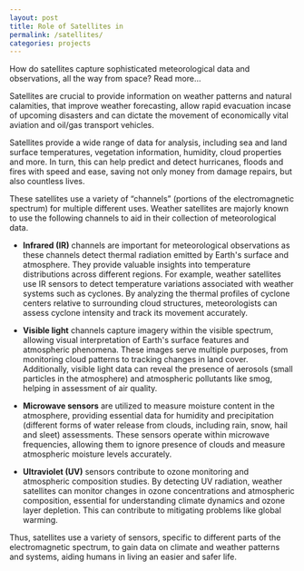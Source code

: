 ```yaml
---
layout: post
title: Role of Satellites in 
permalink: /satellites/
categories: projects
---
```

How do satellites capture sophisticated meteorological data and observations, all the way from space? Read more…

Satellites are crucial to provide information on weather patterns and natural calamities, that improve weather forecasting, allow rapid evacuation incase of upcoming disasters and can dictate the movement of economically vital aviation and oil/gas transport vehicles.

Satellites provide a wide range of data for analysis, including sea and land surface temperatures, vegetation information, humidity, cloud properties and more. In turn, this can help predict and detect hurricanes, floods and fires with speed and ease, saving not only money from damage repairs, but also countless lives. 

These satellites use a variety of “channels” (portions of the electromagnetic spectrum) for multiple different uses. Weather satellites are majorly known to use the following channels to aid in their collection of meteorological data.

- **Infrared (IR)** channels are important for meteorological observations as these channels detect thermal radiation emitted by Earth's surface and atmosphere. They provide valuable insights into temperature distributions across different regions. For example, weather satellites use IR sensors to detect temperature variations associated with weather systems such as cyclones. By analyzing the thermal profiles of cyclone centers relative to surrounding cloud structures, meteorologists can assess cyclone intensity and track its movement accurately.

- **Visible light** channels capture imagery within the visible spectrum, allowing visual interpretation of Earth's surface features and atmospheric phenomena. These images serve multiple purposes, from monitoring cloud patterns to tracking changes in land cover. Additionally, visible light data can reveal the presence of aerosols (small particles in the atmosphere) and atmospheric pollutants like smog, helping in assessment of air quality.

- **Microwave sensors** are utilized to measure moisture content in the atmosphere, providing essential data for humidity and precipitation (different forms of water release from clouds, including rain, snow, hail and sleet) assessments. These sensors operate within microwave frequencies, allowing them to ignore presence of clouds and measure atmospheric moisture levels accurately.

- **Ultraviolet (UV)** sensors contribute to ozone monitoring and atmospheric composition studies. By detecting UV radiation, weather satellites can monitor changes in ozone concentrations and atmospheric composition, essential for understanding climate dynamics and ozone layer depletion. This can contribute to mitigating problems like global warming.

Thus, satellites use a variety of sensors, specific to different parts of the electromagnetic spectrum, to gain data on climate and weather patterns and systems, aiding humans in living an easier and safer life.
